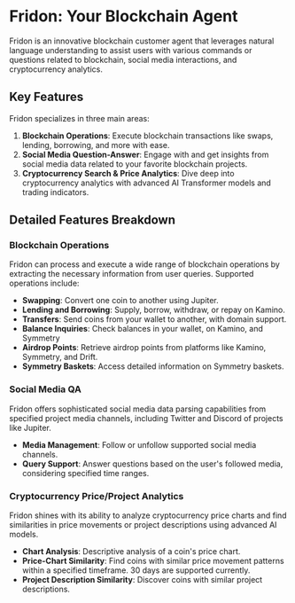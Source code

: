 # Fridon: Your Blockchain Agent

Fridon is an innovative blockchain customer agent that leverages natural language understanding to assist users with various commands or questions related to blockchain, social media interactions, and cryptocurrency analytics.

## Key Features

Fridon specializes in three main areas:

1. **Blockchain Operations**: Execute blockchain transactions like swaps, lending, borrowing, and more with ease.
2. **Social Media Question-Answer**: Engage with and get insights from social media data related to your favorite blockchain projects.
3. **Cryptocurrency Search & Price Analytics**: Dive deep into cryptocurrency analytics with advanced AI Transformer models and trading indicators.

## Detailed Features Breakdown

### Blockchain Operations

Fridon can process and execute a wide range of blockchain operations by extracting the necessary information from user queries. Supported operations include:

- **Swapping**: Convert one coin to another using Jupiter.
- **Lending and Borrowing**: Supply, borrow, withdraw, or repay on Kamino.
- **Transfers**: Send coins from your wallet to another, with domain support.
- **Balance Inquiries**: Check balances in your wallet, on Kamino, and Symmetry
- **Airdrop Points**: Retrieve airdrop points from platforms like Kamino, Symmetry, and Drift.
- **Symmetry Baskets**: Access detailed information on Symmetry baskets.

### Social Media QA

Fridon offers sophisticated social media data parsing capabilities from specified project media channels, including Twitter and Discord of projects like Jupiter.

- **Media Management**: Follow or unfollow supported social media channels.
- **Query Support**: Answer questions based on the user's followed media, considering specified time ranges.

### Cryptocurrency Price/Project Analytics

Fridon shines with its ability to analyze cryptocurrency price charts and find similarities in price movements or project descriptions using advanced AI models.

- **Chart Analysis**: Descriptive analysis of a coin's price chart.
- **Price-Chart Similarity**: Find coins with similar price movement patterns within a specified timeframe. 30 days are supported currently.
- **Project Description Similarity**: Discover coins with similar project descriptions.
